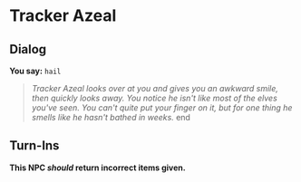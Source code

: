 # Tracker Azeal





## Dialog

**You say:** `hail`



>*Tracker Azeal looks over at you and gives you an awkward smile, then quickly looks away. You notice he isn't like most of the elves you've seen. You can't quite put your finger on it, but for one thing he smells like he hasn't bathed in weeks.*
end



## Turn-Ins



**This NPC *should* return incorrect items given.**






